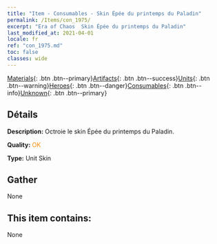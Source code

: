 ```yaml
---
title: "Item - Consumables - Skin Épée du printemps du Paladin"
permalink: /Items/con_1975/
excerpt: "Era of Chaos  Skin Épée du printemps du Paladin"
last_modified_at: 2021-04-01
locale: fr
ref: "con_1975.md"
toc: false
classes: wide
---
```

 [Materials](/fr/Items/){: .btn .btn--primary}[Artifacts](/fr/Items/Artifacts/){: .btn .btn--success}[Units](/fr/Items/Units/){: .btn .btn--warning}[Heroes](/fr/Items/Heroes/){: .btn .btn--danger}[Consumables](/fr/Items/Consumables/){: .btn .btn--info}[Unknown](/fr/Items/Unknown/){: .btn .btn--primary}

## Détails
 **Description:** Octroie le skin Épée du printemps du Paladin.

 **Quality:** <span style="color: #FF8C00">OK</span>

 **Type:** Unit Skin

## Gather

  None

## This item contains:

  None

